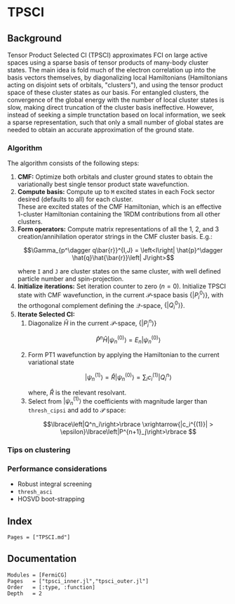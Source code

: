 # TPSCI 
## Background

Tensor Product Selected CI (TPSCI) approximates FCI on large active spaces using a sparse basis of tensor products of many-body cluster states.
The main idea is fold much of the electron correlation up into the basis vectors themselves, by diagonalizing local Hamiltonians (Hamiltonians acting on disjoint sets of orbitals, "clusters"), 
and using the tensor product space of these cluster states as our basis. 
For entangled clusters, the convergence of the global energy with the number of local cluster states is slow, making direct truncation of the cluster basis ineffective. 
However, instead of seeking a simple trunctation based on local information, 
we seek a sparse representation, such that only a small number of global states are needed to obtain an accurate approximation of the ground state. 

### Algorithm
The algorithm consists of the following steps:
1. **CMF:** Optimize both orbitals and cluster ground states to obtain the variationally best single tensor product state wavefunction.
2. **Compute basis:** Compute up to `M` excited states in each Fock sector desired (defaults to all) for each cluster.  
   These are excited states of the CMF Hamiltonian, which is an effective 1-cluster Hamiltonian containing the 1RDM contributions from all other clusters.
3. **Form operators:** Compute matrix representations of all the 1, 2, and 3 creation/annihilation operator strings in the CMF cluster basis. E.g.:
   ```math 
   \Gamma_{p^\dagger q\bar{r}}^{I,J} = \left<I\right| \hat{p}^\dagger \hat{q}\hat{\bar{r}}\left| J\right>
   ```
   where `I` and `J` are cluster states on the same cluster, with well defined particle number and spin-projection. 
4. **Initialize iterations:** Set iteration counter to zero ($n=0$). 
   Initialize TPSCI state with CMF wavefunction, in the current $\mathcal{P}$-space basis $\lbrace \left|P_i^0\right>\rbrace$, with the orthogonal complement defining the $\mathcal{Q}$-space, $\lbrace \left|Q_i^0\right>\rbrace$.
5. **Iterate Selected CI:** 
   1. Diagonalize $\hat{H}$ in the current $\mathcal{P}$-space, $\lbrace \left|P_i^n\right>\rbrace$
      ```math
      \hat{P}^n\hat{H}\left|\psi^{(0)}_n\right> = E_n\left|\psi^{(0)}_n\right>
      ```
   2. Form PT1 wavefunction by applying the Hamiltonian to the current variational state 
      ```math
      \left|\psi^{(1)}_n\right> = \hat{R}\left|\psi^{(0)}_n\right> = \sum_i c_i^{(1)}\left|Q_i^n\right>
      ```
      where, $\hat{R}$ is the relevant resolvant. 
   3. Select from  $\left|\psi^{(1)}_n\right>$ the coefficients with magnitude larger than `thresh_cipsi` and add to $\mathcal{P}$ space:
      ```math
      \lbrace\left|Q^n_i\right>\rbrace \xrightarrow{|c_i^{(1)}| > \epsilon}\lbrace\left|P^{n+1}_j\right>\rbrace 
      ```

### Tips on clustering 
### Performance considerations 
- Robust integral screening
- `thresh_asci` 
- HOSVD boot-strapping

## Index
```@index
Pages = ["TPSCI.md"]
```
## Documentation 
```@autodocs
Modules = [FermiCG]
Pages   = ["tpsci_inner.jl","tpsci_outer.jl"]
Order   = [:type, :function]
Depth	= 2
```

